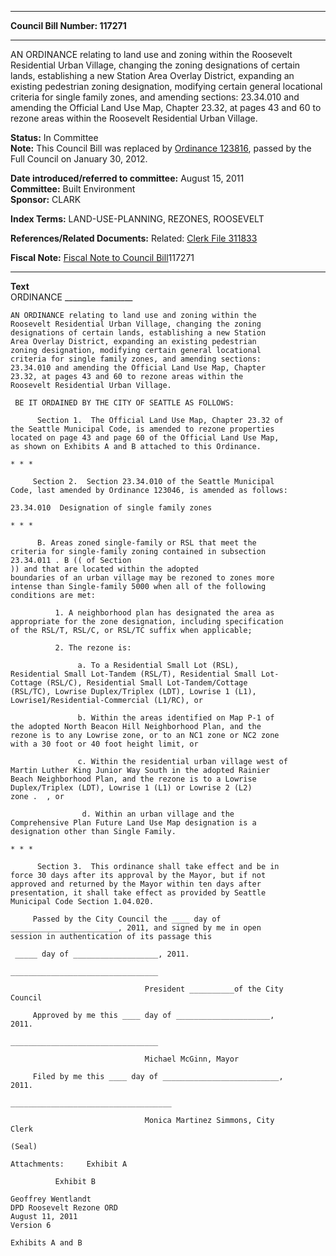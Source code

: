 * * * * *  
  
**Council Bill Number: [](#h0)[](#h2)117271**  
  
* * * * *  
  
AN ORDINANCE relating to land use and zoning within the Roosevelt Residential Urban Village, changing the zoning designations of certain lands, establishing a new Station Area Overlay District, expanding an existing pedestrian zoning designation, modifying certain general locational criteria for single family zones, and amending sections: 23.34.010 and amending the Official Land Use Map, Chapter 23.32, at pages 43 and 60 to rezone areas within the Roosevelt Residential Urban Village.  
  
**Status:** In Committee   
**Note:** This Council Bill was replaced by [Ordinance 123816](http://clerk.seattle.gov/~scripts/nph-brs.exe?s1=&s3=&s4=123816&s2=&s5=&Sect4=AND&l=20&Sect2=THESON&Sect3=PLURON&Sect5=CBORY&Sect6=HITOFF&d=ORDF&p=1&u=/~public/cbory.htm&r=1&f=G), passed by the Full Council on January 30, 2012.  
  
  
**Date introduced/referred to committee:** August 15, 2011   
**Committee:** Built Environment   
**Sponsor:** CLARK   
  
**Index Terms:** LAND-USE-PLANNING, REZONES, ROOSEVELT  
  
**References/Related Documents:** Related: [Clerk File 311833](http://clerk.seattle.gov/~scripts/nph-brs.exe?s1=&s3=311833&s2=&s4=&Sect4=AND&l=20&Sect2=THESON&Sect3=PLURON&Sect5=CFCF1&Sect6=HITOFF&d=CFCF&p=1&u=/~public/cfcf1.htm&r=1&f=G)  
  
**Fiscal Note:** [Fiscal Note to Council Bill](http://clerk.seattle.gov/~public/fnote/117271.htm)[](#h1)[](#h3)117271  
  
* * * * *  
  
**Text**  
    ORDINANCE _________________  
  
    AN ORDINANCE relating to land use and zoning within the  
    Roosevelt Residential Urban Village, changing the zoning  
    designations of certain lands, establishing a new Station  
    Area Overlay District, expanding an existing pedestrian  
    zoning designation, modifying certain general locational  
    criteria for single family zones, and amending sections:  
    23.34.010 and amending the Official Land Use Map, Chapter  
    23.32, at pages 43 and 60 to rezone areas within the  
    Roosevelt Residential Urban Village.  
  
     BE IT ORDAINED BY THE CITY OF SEATTLE AS FOLLOWS:  
  
          Section 1.  The Official Land Use Map, Chapter 23.32 of  
    the Seattle Municipal Code, is amended to rezone properties  
    located on page 43 and page 60 of the Official Land Use Map,  
    as shown on Exhibits A and B attached to this Ordinance.  
  
    * * *  
  
         Section 2.  Section 23.34.010 of the Seattle Municipal  
    Code, last amended by Ordinance 123046, is amended as follows:  
  
    23.34.010  Designation of single family zones  
  
    * * *  
  
          B. Areas zoned single-family or RSL that meet the  
    criteria for single-family zoning contained in subsection  
    23.34.011 . B (( of Section  
    )) and that are located within the adopted  
    boundaries of an urban village may be rezoned to zones more  
    intense than Single-family 5000 when all of the following  
    conditions are met:  
  
              1. A neighborhood plan has designated the area as  
    appropriate for the zone designation, including specification  
    of the RSL/T, RSL/C, or RSL/TC suffix when applicable;  
  
              2. The rezone is:  
  
                   a. To a Residential Small Lot (RSL),  
    Residential Small Lot-Tandem (RSL/T), Residential Small Lot-  
    Cottage (RSL/C), Residential Small Lot-Tandem/Cottage  
    (RSL/TC), Lowrise Duplex/Triplex (LDT), Lowrise 1 (L1),  
    Lowrise1/Residential-Commercial (L1/RC), or  
  
                   b. Within the areas identified on Map P-1 of  
    the adopted North Beacon Hill Neighborhood Plan, and the  
    rezone is to any Lowrise zone, or to an NC1 zone or NC2 zone  
    with a 30 foot or 40 foot height limit, or  
  
                   c. Within the residential urban village west of  
    Martin Luther King Junior Way South in the adopted Rainier  
    Beach Neighborhood Plan, and the rezone is to a Lowrise  
    Duplex/Triplex (LDT), Lowrise 1 (L1) or Lowrise 2 (L2)  
    zone .  , or   
  
                    d. Within an urban village and the  
    Comprehensive Plan Future Land Use Map designation is a  
    designation other than Single Family.   
  
    * * *  
  
          Section 3.  This ordinance shall take effect and be in  
    force 30 days after its approval by the Mayor, but if not  
    approved and returned by the Mayor within ten days after  
    presentation, it shall take effect as provided by Seattle  
    Municipal Code Section 1.04.020.  
  
         Passed by the City Council the ____ day of  
    ________________________, 2011, and signed by me in open  
    session in authentication of its passage this  
  
     _____ day of ___________________, 2011.  
  
    _________________________________  
  
                                  President __________of the City  
    Council  
  
         Approved by me this ____ day of _____________________,  
    2011.  
  
    _________________________________  
  
                                  Michael McGinn, Mayor  
  
         Filed by me this ____ day of __________________________,  
    2011.  
  
    ____________________________________  
  
                                  Monica Martinez Simmons, City  
    Clerk  
  
    (Seal)  
  
    Attachments:     Exhibit A  
  
              Exhibit B  
  
    Geoffrey Wentlandt  
    DPD Roosevelt Rezone ORD  
    August 11, 2011  
    Version 6  
  
    Exhibits A and B  
